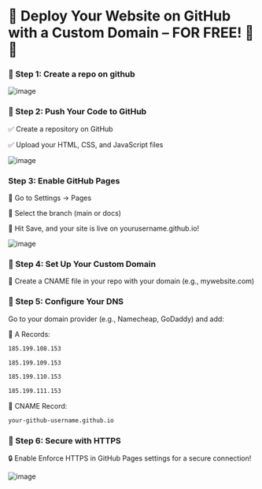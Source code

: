 # 🎯 Deploy Your Website on GitHub with a Custom Domain – FOR FREE! 🚀💡


### 🔹 Step 1: Create a repo on github
![image](https://github.com/user-attachments/assets/9de5e949-ebe1-4a24-ad23-73b0567c84c3)

### 🔹 Step 2: Push Your Code to GitHub

✅ Create a repository on GitHub

✅ Upload your HTML, CSS, and JavaScript files

![image](https://github.com/user-attachments/assets/ed85574a-9b86-4151-adad-22d7100c1bfc)

 ### Step 3: Enable GitHub Pages

🔗 Go to Settings → Pages

📂 Select the branch (main or docs)

🎉 Hit Save, and your site is live on yourusername.github.io!

![image](https://github.com/user-attachments/assets/84c625a6-afab-4b94-9d96-1ea7516bce67)

### 🔹 Step 4: Set Up Your Custom Domain

📝 Create a CNAME file in your repo with your domain (e.g., mywebsite.com)

### 🔹 Step 5: Configure Your DNS

Go to your domain provider (e.g., Namecheap, GoDaddy) and add:

🔵 A Records:

````bash
185.199.108.153
````
````bash
185.199.109.153
````
````bash
185.199.110.153
````
````bash
185.199.111.153
````

🔵 CNAME Record:
 ````bash
 your-github-username.github.io
````

### 🔹 Step 6: Secure with HTTPS

🔒 Enable Enforce HTTPS in GitHub Pages settings for a secure connection!

![image](https://github.com/user-attachments/assets/fb73f547-e111-4d77-bcea-625e96f14336)

